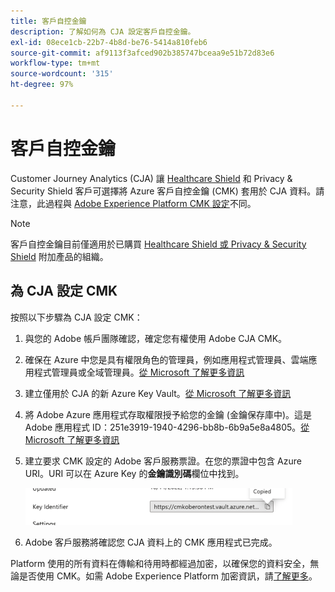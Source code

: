 ```yaml
---
title: 客戶自控金鑰
description: 了解如何為 CJA 設定客戶自控金鑰。
exl-id: 08ece1cb-22b7-4b8d-be76-5414a810feb6
source-git-commit: af9113f3afced902b385747bceaa9e51b72d83e6
workflow-type: tm+mt
source-wordcount: '315'
ht-degree: 97%

---
```


# 客戶自控金鑰

Customer Journey Analytics (CJA) 讓 [Healthcare Shield](https://www.adobe.com/tw/trust/compliance/hipaa-ready.html) 和 Privacy &amp; Security Shield 客戶可選擇將 Azure 客戶自控金鑰 (CMK) 套用於 CJA 資料。請注意，此過程與 [Adobe Experience Platform CMK 設定](https://experienceleague.adobe.com/docs/experience-platform/landing/governance-privacy-security/customer-managed-keys.html?lang=zh-Hant)不同。

>[!NOTE]
>
>客戶自控金鑰目前僅適用於已購買 [Healthcare Shield 或 Privacy &amp; Security Shield](https://experienceleague.adobe.com/docs/customer-data-management-voices-events/events/governance/healthcare-shield.html?lang=en) 附加產品的組織。

## 為 CJA 設定 CMK

按照以下步驟為 CJA 設定 CMK：

1. 與您的 Adobe 帳戶團隊確認，確定您有權使用 Adobe CJA CMK。
1. 確保在 Azure 中您是具有權限角色的管理員，例如應用程式管理員、雲端應用程式管理員或全域管理員。[從 Microsoft 了解更多資訊](https://learn.microsoft.com/zh-tw/azure/active-directory/roles/permissions-reference)
1. 建立僅用於 CJA 的新 Azure Key Vault。[從 Microsoft 了解更多資訊](https://learn.microsoft.com/zh-tw/azure/key-vault/general/)
1. 將 Adobe Azure 應用程式存取權限授予給您的金鑰 (金鑰保存庫中)。這是 Adobe 應用程式 ID：251e3919-1940-4296-bb8b-6b9a5e8a4805。[從 Microsoft 了解更多資訊](https://learn.microsoft.com/zh-tw/azure/storage/common/customer-managed-keys-configure-cross-tenant-existing-account?toc=%2Fazure%2Fstorage%2Fblobs%2Ftoc.json&amp;tabs=powershell-preview%2Cazure-portal#the-customer-grants-the-service-providers-app-access-to-the-key-in-the-key-vault)
1. 建立要求 CMK 設定的 Adobe 客戶服務票證。在您的票證中包含 Azure URI。URI 可以在 Azure Key 的&#x200B;**金鑰識別碼**&#x200B;欄位中找到。

   ![](assets/key-identifier.png)

1. Adobe 客戶服務將確認您 CJA 資料上的 CMK 應用程式已完成。

Platform 使用的所有資料在傳輸和待用時都經過加密，以確保您的資料安全，無論是否使用 CMK。如需 Adobe Experience Platform 加密資訊，請[了解更多](https://experienceleague.adobe.com/docs/experience-platform/landing/governance-privacy-security/encryption.html?lang=zh-Hant)。
